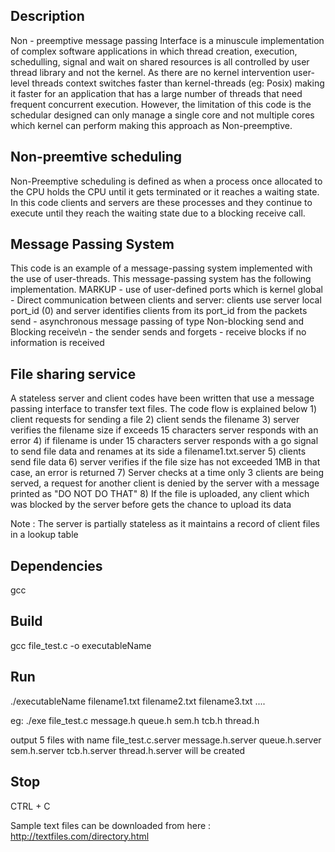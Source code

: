 Description
------------------
Non - preemptive message passing Interface is a minuscule implementation of complex software applications in which thread creation, execution, schedulling, signal and wait on shared resources is all controlled by user thread library and not the kernel. As there are no kernel intervention user-level threads context switches faster than kernel-threads (eg: Posix) making it faster for an application that has a large number of threads that need frequent concurrent execution. However, the limitation of this code is the schedular designed can only manage a single core and not multiple cores which kernel can perform making this approach as Non-preemptive. 

Non-preemtive scheduling
------------------
Non-Preemptive scheduling is defined as when a process once allocated to the CPU holds the CPU until it gets terminated or it reaches a waiting state. In this code clients and servers are these processes and they continue to execute until they reach the waiting state due to a blocking receive call.

Message Passing System
------------------
This code is an example of a message-passing system implemented with the use of user-threads.
This message-passing system has the following implementation.
MARKUP
    - use of user-defined ports which is kernel global
    - Direct communication between clients and server: clients use server local port_id (0) and server identifies clients from its port_id from the packets send
    - asynchronous message passing of type Non-blocking send and Blocking receive\n
        - the sender sends and forgets
        - receive blocks if no information is received
    
File sharing service
------------------
A stateless server and client codes have been written that use a message passing interface to transfer text files. The code flow is explained below
    1) client requests for sending a file 
    2) client sends the filename 
    3) server verifies the filename size if exceeds 15 characters server responds with an error
    4) if filename is under 15 characters server responds with a go signal to send file data and renames at its side a 
       filename1.txt.server
    5) clients send file data
    6) server verifies if the file size has not exceeded 1MB in that case, an error is returned
    7) Server checks at a time only 3 clients are being served, a request for another client is denied by the server
       with a message printed as "DO NOT DO THAT" 
    8) If the file is uploaded, any client which was blocked by the server before gets the chance to upload its data

Note : The server is partially stateless as it maintains a record of client files in a lookup table

Dependencies
-------------------
gcc 

Build
-------------------
gcc file_test.c -o executableName

Run
-------------------
./executableName filename1.txt filename2.txt filename3.txt ....

eg: ./exe file_test.c message.h queue.h sem.h tcb.h thread.h

output 5 files with name file_test.c.server message.h.server queue.h.server sem.h.server tcb.h.server thread.h.server
will be created

Stop
------------------
CTRL + C

Sample text files can be downloaded from here : http://textfiles.com/directory.html





   

  



